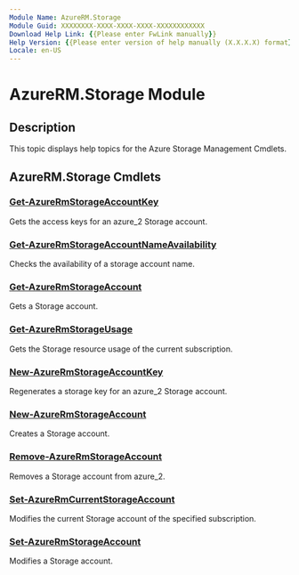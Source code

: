 ```yaml
---
Module Name: AzureRM.Storage
Module Guid: XXXXXXXX-XXXX-XXXX-XXXX-XXXXXXXXXXXX
Download Help Link: {{Please enter FwLink manually}}
Help Version: {{Please enter version of help manually (X.X.X.X) format}}
Locale: en-US
---
```


# AzureRM.Storage Module
## Description
This topic displays help topics for the Azure Storage Management Cmdlets.

## AzureRM.Storage Cmdlets
### [Get-AzureRmStorageAccountKey](./Get-AzureRmStorageAccountKey.md)
Gets the access keys for an azure_2 Storage account.


### [Get-AzureRmStorageAccountNameAvailability](./Get-AzureRmStorageAccountNameAvailability.md)
Checks the availability of a storage account name.


### [Get-AzureRmStorageAccount](./Get-AzureRmStorageAccount.md)
Gets a Storage account.


### [Get-AzureRmStorageUsage](./Get-AzureRmStorageUsage.md)
Gets the Storage resource usage of the current subscription.


### [New-AzureRmStorageAccountKey](./New-AzureRmStorageAccountKey.md)
Regenerates a storage key for an azure_2 Storage account.


### [New-AzureRmStorageAccount](./New-AzureRmStorageAccount.md)
Creates a Storage account.


### [Remove-AzureRmStorageAccount](./Remove-AzureRmStorageAccount.md)
Removes a Storage account from azure_2.


### [Set-AzureRmCurrentStorageAccount](./Set-AzureRmCurrentStorageAccount.md)
Modifies the current Storage account of the specified subscription.


### [Set-AzureRmStorageAccount](./Set-AzureRmStorageAccount.md)
Modifies a Storage account.



